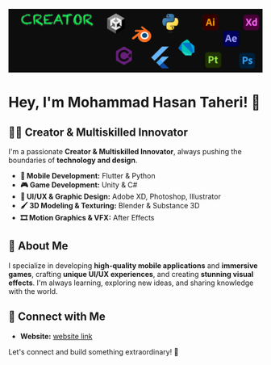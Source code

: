 ![GitHub Banner](https://github.com/MHTpro/MHTpro/blob/main/Banner.PNG?raw=true)

# Hey, I'm Mohammad Hasan Taheri! 🚀  

## 👨‍💻 Creator & Multiskilled Innovator  
I'm a passionate **Creator & Multiskilled Innovator**, always pushing the boundaries of **technology and design**.  

- **📱 Mobile Development:** Flutter & Python  
- **🎮 Game Development:** Unity & C#  
- **🎨 UI/UX & Graphic Design:** Adobe XD, Photoshop, Illustrator  
- **🖌️ 3D Modeling & Texturing:** Blender & Substance 3D  
- **🎞️ Motion Graphics & VFX:** After Effects  

## 🌟 About Me  
I specialize in developing **high-quality mobile applications** and **immersive games**, crafting **unique UI/UX experiences**, and creating **stunning visual effects**. I'm always learning, exploring new ideas, and sharing knowledge with the world.  

## 🔗 Connect with Me
- **Website:** [website link](https://mhtpro.github.io/MyPortfolio/)  

Let's connect and build something extraordinary! 🚀  
